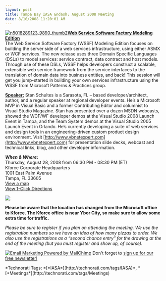 ```yaml
---
layout: post
title: Tampa Bay IASA &ndash; August 2008 Meeting
date: 8/10/2008 11:20:01 AM
---
```


[![n5018289123_9890_thumb2](http://gwb.blob.core.windows.net/sdorman/WindowsLiveWriter/TampaBayIASAFebruary2008Meeting_9EC6/n5018289123_9890_thumb2_thumb.jpg)](http://gwb.blob.core.windows.net/sdorman/WindowsLiveWriter/TampaBayIASAFebruary2008Meeting_9EC6/n5018289123_9890_thumb2_2.jpg)**<u>Web Service Software Factory Modeling Edition</u>**    
The Web Service Software Factory (WSSF) Modeling Edition focuses on building the server side of a web services infrastructure, using either ASMX or WCF services. The new release uses three Domain Specific Languages (DSLs) to model services: service contract, data contract and host models. Through use of these DSLs, WSSF helps developers construct a scalable, extensible web service framework from the service interfaces to the translation of domain data into business entities, and back! This session will get you jump-started in building your own services infrastructure using the WSSF from Microsoft Patterns & Practices group.

**<u>Speaker:</u>** Stan Schultes is a Sarasota, FL – based developer/architect, author, and a regular speaker at regional developer events. He’s a Microsoft MVP in Visual Basic and a former Contributing Editor and columnist to Visual Studio Magazine. Stan has presented over a dozen MSDN webcasts, showed the WCF/WF developer demos at the Visual Studio 2008 Launch Event in Tampa, and the Team System demos at the Visual Studio 2005 Launch Event in Orlando. He’s currently developing a suite of web services and design tools in an engineering-driven custom product design environment. Visit [http://www.vbnetexpert.com](http://www.vbnetexpert.com) for presentation slide decks, webcast and technical links, blog, and other developer information.

***When & Where:***       
Thursday, August 28, 2008 from 06:30 PM - 08:30 PM (ET)       
Kforce Corporate Headquarters       
1001 East Palm Avenue       
Tampa, FL 33605       
[View a map](http://maps.live.com/default.aspx?v=2&FORM=LMLTCC&cp=27.961348~-82.449329&style=r&lvl=15&tilt=-90&dir=0&alt=-1000&scene=9552102&phx=0&phy=0&phscl=1&where1=1001%20E%20Palm%20Ave%2C%20Tampa%2C%20FL%2033605-3551&cid=93D618D639EC9651!309&encType=1)       
[View 1-Click Directions](http://maps.live.com/OneClickDirections.aspx?rtp=%7epos.nntbhm83w8wh_1001+E+Palm+Ave%2c+Tampa%2c+FL+33605-3551___a_&rsd=27.9837092757225_-82.453838288784_AVf%2bAyAOAAAAE7GYABwBAAA%3d_the+north+(via+I-275)%7e27.9425400495529_-82.4671205878258_AVf%2bAyAOAAAAGbGYAF0CAAA%3d_the+south+(via+S+Crosstown+Expy+%2f+Lee+Roy+Selmon+Expy+%2f+SR-618+Toll+E)%7e27.9655614495277_-82.4264690279961_AVf%2bAyAOAAAAFrGYALIAAAA%3d_the+east+(via+I-4)%7e27.956061065197_-82.4876502156258_AVf%2bAyAOAAAAE7GYAOwAAAA%3d_the+west+(via+I-275)&&rtv=0)

**<u>[![](http://www.eventbrite.com/img/button/register_blue.gif)](http://www.eventbrite.com/event/120457291/sdorman)</u>**

**Please be aware that the location has changed from the Microsoft office to Kforce. The Kforce office is near Ybor City, so make sure to allow some extra time for traffic.**

*Please be sure to register if you plan on attending the meeting. We use the registration numbers so we have an idea of how many pizzas to order. We also use the registrations as a “second chance entry” for the drawing at the end of the meeting (but you must register and show up, of course).*

[![Email Marketing Powered by MailChimp](http://www.mailchimp.com/img/affiliates/mailchimp_stamp.gif)](http://www.mailchimp.com/affiliates/?aid=def661e5fb5b51ddb3bafdd75&afl=1&afls=custom&afln=&afle=) Don't forget to [sign up for our free newsletter!](http://list-manage.com/subscribe.phtml?id=165a30debe)
  <div class="wlWriterSmartContent" id="scid:0767317B-992E-4b12-91E0-4F059A8CECA8:f1a9f7e4-87f8-42a7-b239-2ecfe417ebda" style="padding-right: 0px; display: inline; padding-left: 0px; padding-bottom: 0px; margin: 0px; padding-top: 0px">*Technorati Tags: *[*IASA*](http://technorati.com/tags/IASA)*, *[*Meetings*](http://technorati.com/tags/Meetings)</div>
